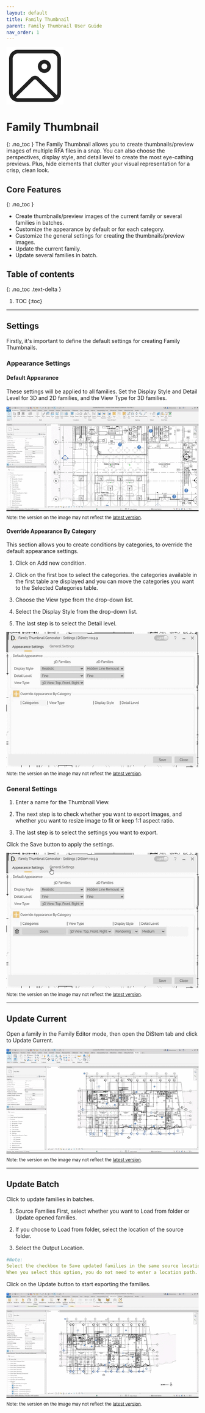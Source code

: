 ```yaml
---
layout: default
title: Family Thumbnail
parent: Family Thumbnail User Guide
nav_order: 1
---
```


![DiStem Family Thumbnail - Effortlessly create thumbnails/preview images of multiple RFA files in a snap](../../../assets\images\Family-thumbnail\thumbnail-logo.png)  


# Family Thumbnail
{: .no_toc }
The Family Thumbnail allows you to create thumbnails/preview images of multiple RFA files in a snap. You can also choose the perspectives, display style, and detail level to create the most eye-cathing previews. Plus, hide elements that clutter your visual representation for a crisp, clean look.

## Core Features
{: .no_toc }
- Create thumbnails/preview images of the current family or several families in batches.
- Customize the appearance by default or for each category.
- Customize the general settings for creating the thumbnails/preview images.
- Update the current family.
- Update several families in batch.

## Table of contents
{: .no_toc .text-delta }

1. TOC
{:toc}

---

## Settings

Firstly, it's important to define the default settings for creating Family Thumbnails.

### Appearance Settings

#### Default Appearance
These settings will be applied to all families. Set the Display Style and Detail Level for 3D and 2D families, and the View Type for 3D families.

![Family Thumbnail - default appearance](../../../assets\images\Family-thumbnail\FT-Da-Default.gif)  
<sub>Note: the version on the image may not reflect the [latest version](https://diroots.com/revit-plugins/distem-bundle-for-autodesk-revit/).</sub>

#### Override Appearance By Category

This section allows you to create conditions by categories, to override the default appearance settings.

1. Click on Add new condition.

2. Click on the first box to select the categories. the categories available in the first table are displayed and you can move the categories you want to the Selected Categories table.

3. Choose the View type from the drop-down list.

4. Select the Display Style from the drop-down list.

5. The last step is to select the Detail level.

![Family Thumbnail - override appearance](../../../assets\images\Family-thumbnail\FT-As-Override.gif)  
<sub>Note: the version on the image may not reflect the [latest version](https://diroots.com/revit-plugins/distem-bundle-for-autodesk-revit/).</sub>

### General Settings

1. Enter a name for the Thumbnail View.

2. The next step is to check whether you want to export images, and whether you want to resize image to fit or keep 1:1 aspect ratio.

3. The last step is to select the settings you want to export.

Click the Save button to apply the settings.

![Family Thumbnail - general settings](../../../assets\images\Family-thumbnail\FT-Gs-General.gif)  
<sub>Note: the version on the image may not reflect the [latest version](https://diroots.com/revit-plugins/distem-bundle-for-autodesk-revit/).</sub>

---

## Update Current

Open a family in the Family Editor mode, then open the DiStem tab and click to Update Current.

![Family Thumbnail - update current family](../../../assets\images\Family-thumbnail\FT-Uc-Current.gif)  
<sub>Note: the version on the image may not reflect the [latest version](https://diroots.com/revit-plugins/distem-bundle-for-autodesk-revit/).</sub>

---

## Update Batch

Click to update families in batches.

1. Source Families
First, select whether you want to Load from folder or Update opened families.

2. If you choose to Load from folder, select the location of the source folder.

3. Select the Output Location.

```yaml
#Note:
Select the checkbox to Save updated families in the same source location (backups will be kept).
When you select this option, you do not need to enter a location path.
```
Click on the Update button to start exporting the families.

![Family Thumbnail - update in batch](../../../assets\images\Family-thumbnail\FT-Uc-Batch.gif)  
<sub>Note: the version on the image may not reflect the [latest version](https://diroots.com/revit-plugins/distem-bundle-for-autodesk-revit/).</sub>